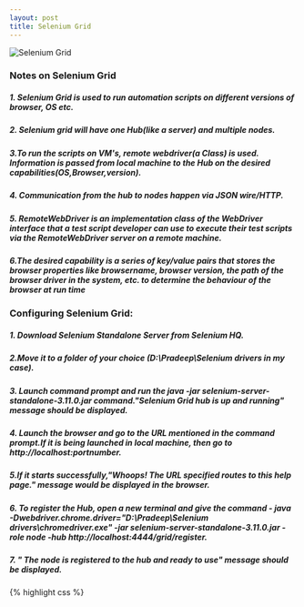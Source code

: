 ```yaml
---
layout: post
title: Selenium Grid
---
```


![Selenium Grid]({{site.baseurl}}/images/seleniumgrid.png)


### Notes on Selenium Grid
##### 1. Selenium Grid is used to run automation scripts on different versions of browser, OS etc.
##### 2. Selenium grid will have one Hub(like a server) and multiple nodes.

##### 3.To run the scripts on VM's, remote webdriver(a Class) is used. Information is passed from local   machine to the Hub on the desired capabilities(OS,Browser,version).

##### 4. Communication from the hub to nodes happen via JSON wire/HTTP.

##### 5. RemoteWebDriver is an implementation class of the WebDriver interface that a test script developer can use to execute their test scripts via the RemoteWebDriver server on a remote machine.

##### 6.The desired capability is a series of key/value pairs that stores the browser properties like browsername, browser version, the path of the browser driver in the system, etc. to determine the behaviour of the browser at run time





### Configuring Selenium Grid:
##### 1. Download Selenium Standalone Server from Selenium HQ.
##### 2.Move it to a folder of your choice (D:\Pradeep\Selenium drivers in my case).
##### 3. Launch command prompt and run the java -jar selenium-server-standalone-3.11.0.jar    command."Selenium Grid hub is up and running" message should be displayed.
##### 4. Launch the browser and go to the URL mentioned in the command prompt.If it is being    launched in local machine, then go to http://localhost:portnumber.
##### 5.If it starts successfully,"Whoops! The URL specified routes to this help page." message   would be displayed in the browser.
##### 6. To register the Hub, open a new terminal and give the command - java -Dwebdriver.chrome.driver="D:\Pradeep\Selenium drivers\chromedriver.exe" -jar selenium-server-standalone-3.11.0.jar -role node -hub http://localhost:4444/grid/register.
##### 7. " The node is registered to the hub and ready to use" message should be displayed.
{% highlight css %}

